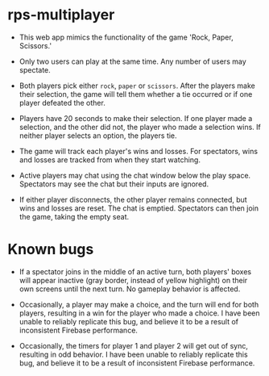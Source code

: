 # rps-multiplayer

  * This web app mimics the functionality of the game 'Rock, Paper, Scissors.'

  * Only two users can play at the same time. Any number of users may spectate.

  * Both players pick either `rock`, `paper` or `scissors`. After the players make their selection, the game will tell them whether a tie occurred or if one player defeated the other.

  * Players have 20 seconds to make their selection. If one player made a selection, and the other did not, the player who made a selection wins. If neither player selects an option, the players tie.

  * The game will track each player's wins and losses. For spectators, wins and losses are tracked from when they start watching.

  * Active players may chat using the chat window below the play space. Spectators may see the chat but their inputs are ignored.
  
  * If either player disconnects, the other player remains connected, but wins and losses are reset. The chat is emptied. Spectators can then join the game, taking the empty seat.

  # Known bugs

  * If a spectator joins in the middle of an active turn, both players' boxes will appear inactive (gray border, instead of yellow highlight) on their own screens until the next turn. No gameplay behavior is affected.

  * Occasionally, a player may make a choice, and the turn will end for both players, resulting in a win for the player who made a choice. I have been unable to reliably replicate this bug, and believe it to be a result of inconsistent Firebase performance. 

  * Occasionally, the timers for player 1 and player 2 will get out of sync, resulting in odd behavior. I have been unable to reliably replicate this bug, and believe it to be a result of inconsistent Firebase performance.